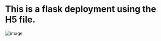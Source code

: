 # This is a flask deployment using the H5 file.

![image](https://user-images.githubusercontent.com/57188348/125996360-d73c5e20-d3d9-48ed-a1fd-da2d5316837e.png)
